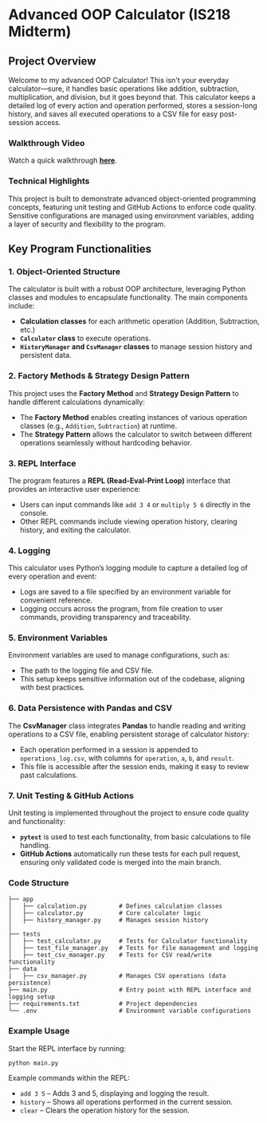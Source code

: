 # Advanced OOP Calculator (IS218 Midterm)

## Project Overview
Welcome to my advanced OOP Calculator! This isn't your everyday calculator—sure, it handles basic operations like addition, subtraction, multiplication, and division, but it goes beyond that. This calculator keeps a detailed log of every action and operation performed, stores a session-long history, and saves all executed operations to a CSV file for easy post-session access. 

### Walkthrough Video
Watch a quick walkthrough **[here](assets/is218_midterm_walkthrough.mov)**.

### Technical Highlights
This project is built to demonstrate advanced object-oriented programming concepts, featuring unit testing and GitHub Actions to enforce code quality. Sensitive configurations are managed using environment variables, adding a layer of security and flexibility to the program. 

## Key Program Functionalities

### 1. Object-Oriented Structure
The calculator is built with a robust OOP architecture, leveraging Python classes and modules to encapsulate functionality. The main components include:
- **Calculation classes** for each arithmetic operation (Addition, Subtraction, etc.)
- **`Calculator` class** to execute operations.
- **`HistoryManager` and `CsvManager` classes** to manage session history and persistent data.

### 2. Factory Methods & Strategy Design Pattern
This project uses the **Factory Method** and **Strategy Design Pattern** to handle different calculations dynamically:
- The **Factory Method** enables creating instances of various operation classes (e.g., `Addition`, `Subtraction`) at runtime.
- The **Strategy Pattern** allows the calculator to switch between different operations seamlessly without hardcoding behavior.

### 3. REPL Interface
The program features a **REPL (Read-Eval-Print Loop)** interface that provides an interactive user experience:
- Users can input commands like `add 3 4` or `multiply 5 6` directly in the console.
- Other REPL commands include viewing operation history, clearing history, and exiting the calculator.

### 4. Logging
This calculator uses Python’s logging module to capture a detailed log of every operation and event:
- Logs are saved to a file specified by an environment variable for convenient reference.
- Logging occurs across the program, from file creation to user commands, providing transparency and traceability.

### 5. Environment Variables
Environment variables are used to manage configurations, such as:
- The path to the logging file and CSV file.
- This setup keeps sensitive information out of the codebase, aligning with best practices.

### 6. Data Persistence with Pandas and CSV
The **CsvManager** class integrates **Pandas** to handle reading and writing operations to a CSV file, enabling persistent storage of calculator history:
- Each operation performed in a session is appended to `operations_log.csv`, with columns for `operation`, `a`, `b`, and `result`.
- This file is accessible after the session ends, making it easy to review past calculations.

### 7. Unit Testing & GitHub Actions
Unit testing is implemented throughout the project to ensure code quality and functionality:
- **`pytest`** is used to test each functionality, from basic calculations to file handling.
- **GitHub Actions** automatically run these tests for each pull request, ensuring only validated code is merged into the main branch.

### Code Structure

```plaintext
├── app
│   ├── calculation.py         # Defines calculation classes
│   ├── calculator.py          # Core calculator logic
│   ├── history_manager.py     # Manages session history
│   
├── tests
│   ├── test_calculator.py     # Tests for Calculator functionality
│   ├── test_file_manager.py   # Tests for file management and logging
│   ├── test_csv_manager.py    # Tests for CSV read/write functionality
├── data
|   ├── csv_manager.py         # Manages CSV operations (data persistence)
├── main.py                    # Entry point with REPL interface and logging setup
├── requirements.txt           # Project dependencies
└── .env                       # Environment variable configurations
```

### Example Usage
Start the REPL interface by running:
```code
python main.py
```
Example commands within the REPL:
- ```add 3 5``` – Adds 3 and 5, displaying and logging the result.
- ```history``` – Shows all operations performed in the current session.
- ```clear``` – Clears the operation history for the session.

